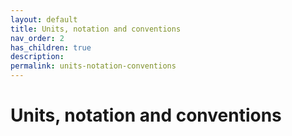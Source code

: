 ```yaml
---
layout: default
title: Units, notation and conventions
nav_order: 2
has_children: true
description: 
permalink: units-notation-conventions
---
```


# Units, notation and conventions